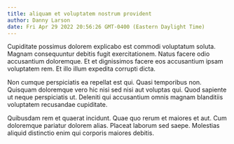 ```yaml
---
title: aliquam et voluptatem nostrum provident
author: Danny Larson
date: Fri Apr 29 2022 20:56:26 GMT-0400 (Eastern Daylight Time)
---
```

Cupiditate possimus dolorem explicabo est commodi voluptatum soluta. Magnam consequuntur debitis fugit exercitationem. Natus facere odio accusantium doloremque. Et et dignissimos facere eos accusantium ipsam voluptatem rem. Et illo illum expedita corrupti dicta.

 Non cumque perspiciatis ea repellat est qui. Quasi temporibus non. Quisquam doloremque vero hic nisi sed nisi aut voluptas qui. Quod sapiente ut neque perspiciatis ut. Deleniti qui accusantium omnis magnam blanditiis voluptatem recusandae cupiditate.

 Quibusdam rem et quaerat incidunt. Quae quo rerum et maiores et aut. Cum doloremque pariatur dolorem alias. Placeat laborum sed saepe. Molestias aliquid distinctio enim qui corporis maiores debitis.